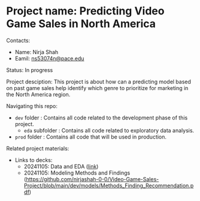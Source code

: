 # Project name: Predicting Video Game Sales in North America

Contacts:
* Name: Nirja Shah
* Eamil: ns53074n@pace.edu

Status: In progress 

Project desciption:
This project is about how can a predicting model based on past game sales help identify which genre to prioritize for marketing in the North America region. 

Navigating this repo:
* `dev` folder : Contains all code related to the development phase of this project.
    * `eda` subfolder : Contains all code related to exploratory data analysis.
* `prod` folder : Contains all code that will be used in production.

Related project materials:
* Links to decks: 
    * 20241105: Data and EDA ([link](https://github.com/nirjashah-0-0/Video-Game-Sales-Project/blob/main/dev/eda/EDA_and_Data_Deck.pdf))
    * 20241105: Modeling Methods and Findings (https://github.com/nirjashah-0-0/Video-Game-Sales-Project/blob/main/dev/models/Methods_Finding_Recommendation.pdf)

